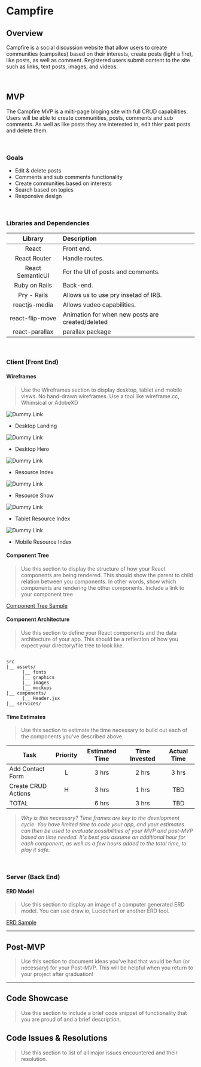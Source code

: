 # Campfire

## Overview
  Campfire is a social discussion website that allow users to create communities (campsites) based on their interests, create posts (light a fire), like posts, as well as comment. Registered users submit content to the site such as links, text posts, images, and videos.


<br>

## MVP

The Campfire MVP is a milti-page bloging site with full CRUD capabilities. Users will be able to create communities, posts, comments and sub comments. As well as like posts they are interested in, edit thier past posts and delete them.

<br>

### Goals

- Edit & delete posts
- Comments and sub comments functionality
- Create communities based on interests
- Search based on topics
- Responsive design

<br>

### Libraries and Dependencies

|     Library      | Description                                |
| :--------------: | :----------------------------------------- |
|      React       | Front end.                                 |
|   React Router   | Handle routes.                             |
| React SemanticUI | For the UI of posts and comments.          |
|  Ruby on Rails   | Back-end.                                  |
|  Pry - Rails     | Allows us to use pry insetad of IRB.       |
|  reactjs-media   | Allows vudeo capabilities.                 |
| react-flip-move  | Animation for when new posts are created/deleted |
| react-parallax   | parallax package                           |


<br>

### Client (Front End)

#### Wireframes

> Use the Wireframes section to display desktop, tablet and mobile views. No hand-drawn wireframes. Use a tool like wireframe.cc, Whimsical or AdobeXD

![Dummy Link](url)

- Desktop Landing

![Dummy Link](url)

- Desktop Hero

![Dummy Link](url)

- Resource Index

![Dummy Link](url)

- Resource Show

![Dummy Link](url)

- Tablet Resource Index

![Dummy Link](url)

- Mobile Resource Index

#### Component Tree

> Use this section to display the structure of how your React components are being rendered. This should show the parent to child relation between you components. In other words, show which components are rendering the other components. Include a link to your component tree

[Component Tree Sample](https://gist.git.generalassemb.ly/davidtwhitlatch/414107e2560ae0bb65e233570f2fe056#file-component-tree-png)

#### Component Architecture

> Use this section to define your React components and the data architecture of your app. This should be a reflection of how you expect your directory/file tree to look like. 

``` structure

src
|__ assets/
      |__ fonts
      |__ graphics
      |__ images
      |__ mockups
|__ components/
      |__ Header.jsx
|__ services/

```

#### Time Estimates

> Use this section to estimate the time necessary to build out each of the components you've described above.

| Task                | Priority | Estimated Time | Time Invested | Actual Time |
| ------------------- | :------: | :------------: | :-----------: | :---------: |
| Add Contact Form    |    L     |     3 hrs      |     2 hrs     |    3 hrs    |
| Create CRUD Actions |    H     |     3 hrs      |     1 hrs     |     TBD     |
| TOTAL               |          |     6 hrs      |     3 hrs     |     TBD     |

> _Why is this necessary? Time frames are key to the development cycle. You have limited time to code your app, and your estimates can then be used to evaluate possibilities of your MVP and post-MVP based on time needed. It's best you assume an additional hour for each component, as well as a few hours added to the total time, to play it safe._

<br>

### Server (Back End)

#### ERD Model

> Use this section to display an image of a computer generated ERD model. You can use draw.io, Lucidchart or another ERD tool.

[ERD Sample](https://drive.google.com/file/d/1kLyQTZqfcA4jjKWQexfEkG2UspyclK8Q/view)
<br>

***

## Post-MVP

> Use this section to document ideas you've had that would be fun (or necessary) for your Post-MVP. This will be helpful when you return to your project after graduation!

***

## Code Showcase

> Use this section to include a brief code snippet of functionality that you are proud of and a brief description.

## Code Issues & Resolutions

> Use this section to list of all major issues encountered and their resolution.

